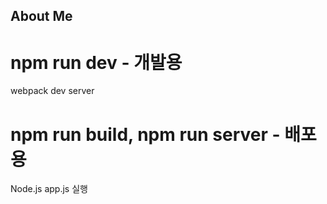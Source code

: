 ## About Me

# npm run dev - 개발용

webpack dev server

# npm run build, npm run server - 배포용

Node.js app.js 실행
